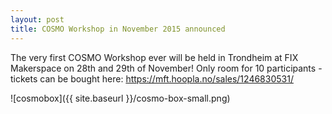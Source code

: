 ```yaml
---
layout: post
title: COSMO Workshop in November 2015 announced
---
```

The very first COSMO Workshop ever will be held in Trondheim at FIX Makerspace on 28th and 29th of November! Only room for 10 participants - tickets can be bought here: https://mft.hoopla.no/sales/1246830531/

![cosmobox]({{ site.baseurl }}/cosmo-box-small.png)
